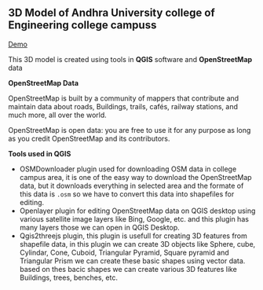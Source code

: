 ## 3D Model of Andhra University college of Engineering college campuss

[Demo](https://venkanna37.github.io/3D_college_campus/)

This 3D model is created using tools in **QGIS** software and **OpenStreetMap** data

**OpenStreetMap Data**

OpenStreetMap is built by a community of mappers that contribute and maintain data about roads, Buildings, trails, cafés, railway stations, and much more, all over the world.

OpenStreetMap is open data: you are free to use it for any purpose as long as you credit OpenStreetMap and its contributors.

**Tools used in QGIS**

- OSMDownloader plugin used for downloading OSM data in college campus area, it is one of the easy way to download the OpenStreetMap data, but it downloads everything in selected area and the formate of this data is `.osm` so we have to convert this data into shapefiles for editing.
- Openlayer plugin for editing OpenStreetMap data on QGIS desktop using various satellite image layers like Bing, Google, etc. and this plugin has many layers those we can open in QGIS Desktop.
- Qgis2threejs plugin, this plugin is usefull for creating 3D features from shapefile data, in this plugin we can create 3D objects like Sphere, cube, Cylindar, Cone, Cuboid, Triangular Pyramid, Square pyramid and Triangular Prism we can create these basic shapes using vector data. based on thes bacic shapes we can create various 3D features like Buildings, trees, benches, etc.
